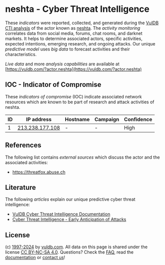 # neshta - Cyber Threat Intelligence

These _indicators_ were reported, collected, and generated during the [VulDB CTI analysis](https://vuldb.com/?kb.cti) of the actor known as [neshta](https://vuldb.com/?actor.neshta). The _activity monitoring_ correlates data from social media, forums, chat rooms, and darknet markets. It helps to determine associated actors, specific activities, expected intentions, emerging research, and ongoing attacks. Our unique _predictive model_ uses _big data_ to forecast activities and their characteristics.

_Live data_ and more _analysis capabilities_ are available at [https://vuldb.com/?actor.neshta](https://vuldb.com/?actor.neshta)

## IOC - Indicator of Compromise

These _indicators of compromise_ (IOC) indicate associated network resources which are known to be part of research and attack activities of neshta.

ID | IP address | Hostname | Campaign | Confidence
-- | ---------- | -------- | -------- | ----------
1 | [213.238.177.108](https://vuldb.com/?ip.213.238.177.108) | - | - | High

## References

The following list contains _external sources_ which discuss the actor and the associated activities:

* https://threatfox.abuse.ch

## Literature

The following _articles_ explain our unique predictive cyber threat intelligence:

* [VulDB Cyber Threat Intelligence Documentation](https://vuldb.com/?kb.cti)
* [Cyber Threat Intelligence - Early Anticipation of Attacks](https://www.scip.ch/en/?labs.20201022)

## License

(c) [1997-2024](https://vuldb.com/?kb.changelog) by [vuldb.com](https://vuldb.com/?kb.about). All data on this page is shared under the license [CC BY-NC-SA 4.0](https://creativecommons.org/licenses/by-nc-sa/4.0/). Questions? Check the [FAQ](https://vuldb.com/?kb.faq), read the [documentation](https://vuldb.com/?kb) or [contact us](https://vuldb.com/?contact)!
